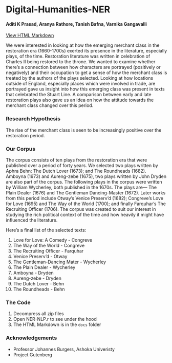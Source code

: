 # Digital-Humanities-NER

#### Aditi K Prasad, Aranya Rathore, Tanish Bafna, Varnika Gangavalli
[View HTML Markdown](https://tanishbafna.github.io/Digital-Humanities-NER/)

We were interested in looking at how the emerging merchant class in the restoration era (1660-1700s) exerted its presence in the literature, especially plays, of the time. Restoration literature was written in celebration of Charles II being restored to the throne. We wanted to examine whether there’s a connection between how characters are portrayed (positively or negatively) and their occupation to get a sense of how the merchant class is treated by the authors of the plays selected. Looking at how locations outside of England, especially places which were involved in trade, are portrayed gave us insight into how this emerging class was present in texts that celebrated the Stuart Line. A comparison between early and late restoration plays also gave us an idea on how the attitude towards the merchant class changed over this period.

### Research Hypothesis
The rise of the merchant class is seen to be increasingly positive over the restoration period.

### Our Corpus

The corpus consists of ten plays from the restoration era that were published over a period of forty years. We selected two plays written by Aphra Behn: The Dutch Lover (1673); and The Roundheads (1682). Amboyna (1673) and Aureng-zebe (1675), two plays written by John Dryden are also part of the corpus. The following plays in the corpus were written by William Wycherley, both published in the 1670s. The plays are— The Plain Dealer (1676) and The Gentleman Dancing-Master (1672). Later works from this period include Otway’s Venice Preserv’d (1682); Congreve’s Love for Love (1695) and The Way of the World (1700); and finally Farquhar’s The Recruiting Officer (1706). The corpus was created to suit our interest in studying the rich political context of the time and how heavily it might have influenced the literature.

Here’s a final list of the selected texts:

1.  Love for Love: A Comedy - Congreve
2.  The Way of the World - Congreve
3.  The Recruiting Officer - Farquhar
4.  Venice Preserv’d - Otway
5.  The Gentleman-Dancing Mater - Wycherley
6.  The Plain Dealer - Wycherley
7.  Amboyna - Dryden
8.  Aureng-zebe - Dryden
9.  The Dutch Lover - Behn
10. The Roundheads - Behn

### The Code

1.  Decompress all zip files
2.  Open NER-NLP.r to see under the hood
3.  The HTML Markdown is in the `docs` folder

### Acknowledgements

* Professor Johannes Burgers, Ashoka Univeristy
* Project Gutenberg
